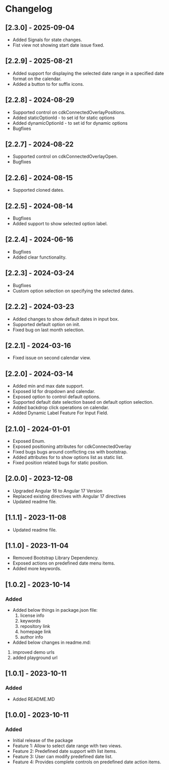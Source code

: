 # Changelog
## [2.3.0] - 2025-09-04
- Added Signals for state changes.
- Fist view not showing start date issue fixed.

## [2.2.9] - 2025-08-21
- Added support for displaying the selected date range in a specified date format on the calendar.  
- Added a button to for suffix icons. 

## [2.2.8] - 2024-08-29
- Supported control on cdkConnectedOverlayPositions.
- Added staticOptionId - to set id for static options
- Added dynamicOptionId - to set id for dynamic options
- Bugfixes

## [2.2.7] - 2024-08-22
- Supported control on cdkConnectedOverlayOpen.
- Bugfixes

## [2.2.6] - 2024-08-15
- Supported cloned dates.

## [2.2.5] - 2024-08-14
- Bugfixes
- Added support to show selected option label.

## [2.2.4] - 2024-06-16
- Bugfixes
- Added clear functionality.

## [2.2.3] - 2024-03-24
- Bugfixes
- Custom option selection on specifying the selected dates.

## [2.2.2] - 2024-03-23
- Added changes to show default dates in input box.
- Supported default option on init.
- Fixed bug on last month selection.

## [2.2.1] - 2024-03-16
- Fixed issue on second calendar view.

## [2.2.0] - 2024-03-14
- Added min and max date support.
- Exposed Id for dropdown and calendar.
- Exposed option to control default options.
- Supported default date selection based on default option selection.
- Added backdrop click operations on calendar.
- Added Dynamic Label Feature For Input Field. 

## [2.1.0] - 2024-01-01
- Exposed Enum.
- Exposed positioning attributes for cdkConnectedOverlay
- Fixed bugs bugs around conflicting css with bootstrap.
- Added attributes for to show options list as static list.
- Fixed position related bugs for static position.

## [2.0.0] - 2023-12-08
- Upgraded Angular 16 to Angular 17 Version
- Replaced existing directives with Angular 17 directives
- Updated readme file.

## [1.1.1] - 2023-11-08
- Updated readme file.

## [1.1.0] - 2023-11-04

- Removed Bootstrap Library Dependency.
- Exposed actions on predefined date menu items.
- Added more keywords.

## [1.0.2] - 2023-10-14

### Added

- Added below things in package.json file:
  1.  license info
  2.  keywords
  3.  repository link
  4.  homepage link
  5.  author info
- Added below changes in readme.md:

1.  improved demo urls
2.  added playground url

## [1.0.1] - 2023-10-11

### Added

- Added README.MD

## [1.0.0] - 2023-10-11

### Added

- Initial release of the package
- Feature 1: Allow to select date range with two views.
- Feature 2: Predefined date support with list items.
- Feature 3: User can modify predefined date list.
- Feature 4: Provides complete controls on predefined date action items.

